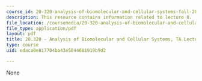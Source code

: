 ```yaml
---
course_id: 20-320-analysis-of-biomolecular-and-cellular-systems-fall-2012
description: This resource contains information related to lecture 8.
file_location: /coursemedia/20-320-analysis-of-biomolecular-and-cellular-systems-fall-2012/edaca0e817704ba43e5844681919b9d2_MIT20_320F12_Lecture8.pdf
file_type: application/pdf
layout: pdf
title: 20.320 - Analysis of Biomolecular and Cellular Systems, TA Lecture Note 8
type: course
uid: edaca0e817704ba43e5844681919b9d2

---
```

None
